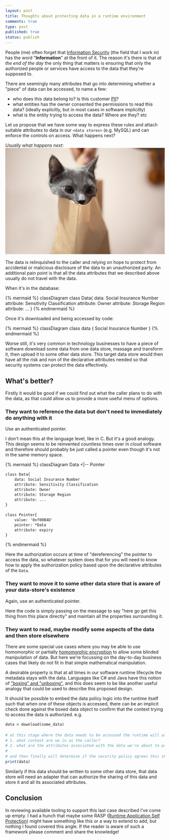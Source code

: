 ```yaml
---
layout: post
title: Thoughts about protecting data in a runtime environment 
comments: true
type: post
published: true
status: publish
---
```


People (me) often forget that <u>Information Security</u> (the field that I work in) has the word "**Information**" at the front of it. The reason it's there is that _at the end of the day_ the only thing that matters is ensuring that only the authorized people or services have access to the data that they're supposed to.

There are seemingly many attributes that go into determining whether a "piece" of data can be accessed, to name a few:

- who does this data belong to? Is this customer [PII](https://en.wikipedia.org/wiki/Personal_data)?
- what entities has the owner consented the permissions to read this data? (ideally explicitly, but in most cases in software implicitly)
- what is the entity trying to access the data? Where are they? etc

Let us propose that we have some way to express these rules and attach suitable attributes to data in our `<data stores>` (e.g. MySQL) and can enforce the controls on access.
What happens next?

_Usually what happens next:_ 
!["cat out of the bag"](/assets/cat_bag_1.jpg)

The data is relinquished to the caller and relying on hope to protect from accidental or malicious disclosure of the data to an unauthorized party.
An additional pain point is that all the data attributes that we described above usually do not travel with the data.

When it's in the database:
 
{% mermaid %}
classDiagram
	class Data{
		data: Social Insurance Number
		attribute: Sensitivity Classification
		attribute: Owner
		attribute: Storage Region
		attribute: ...
	}
{% endmermaid %}

Once it's downloaded and being accessed by code:

{% mermaid %}
classDiagram
	class data {
		Social Insurance Number
	}
{% endmermaid %}

Worse still, it's very common in technology businesses to have a piece of software download some data from one data store, massage and transform it, then upload it to some other data store.
This target data store would then have all the risk and non of the declarative attributes needed so that security systems can protect the data effectively.

## What's better?

Firstly it would be good if we could find out what the caller plans to do with the data, as that could allow us to provide a more useful menu of options.

### They want to reference the data but don't need to immediately do anything with it

Use an authenticated pointer. 

I don't mean this at the language level, like in C. But it's a good analogy.
This design seems to be reinvented countless times over in cloud software and therefore should probably be just called a pointer even though it's not in the same memory space.

{% mermaid %}
classDiagram
	Data <|-- Pointer

	class Data{
		data: Social Insurance Number
		attribute: Sensitivity Classification
		attribute: Owner
		attribute: Storage Region
		attribute: ...
	}

	class Pointer{
		value: '0xf00B4D'
		pointer: *Data
		attribute: expiry
	}
{% endmermaid %}

Here the authorization occurs at time of "dereferencing" the pointer to access the data, so whatever system does that for you will need to know how to apply the authorization policy based upon the declarative attributes of the `Data`.

### They want to move it to some other data store that is aware of your data-store's existence

Again, use an authenticated pointer.

Here the code is simply passing on the message to say "here go get this thing from this place directly" and maintain all the properties surrounding it.

### They want to read, maybe modify some aspects of the data and then store elsewhere

There are some special use cases where you may be able to use homomorphic or partially [homomorphic encryption](https://en.wikipedia.org/wiki/Homomorphic_encryption) to allow some blinded manipulation of data. 
But here we're focussing on the day-to-day business cases that likely do not fit in that simple mathematical manipulation.

A desirable property is that at all times in our software runtime lifecycle the metadata stays with the data. 
Languages like C# and Java have this notion of ["boxing" and "unboxing"](https://docs.microsoft.com/en-us/dotnet/csharp/programming-guide/types/boxing-and-unboxing), and this does seem to be like another useful analogy that could be used to describe this proposed design.

It should be possible to embed the data policy logic into the runtime itself such that when one of these objects is accessed, there can be an implicit check done against the boxed data object to confirm that the context trying to access the data is authorized. e.g.

```ruby
data = download(some_data)

# at this stage where the data needs to be accessed the runtime will ask
# 1. what context are we in as the caller?
# 2. what are the attributes associated with the data we're about to print?
#
# and then finally will determine if the security policy agrees this should proceeed 
print(data)
```
    
Similarly if this data should be written to some other data store, that data store will need an adapter that can authorize the sharing of this data and store it and all its associated attributes.

## Conclusion 

In reviewing available tooling to support this last case described I've come up empty.
I had a hunch that maybe some RASP ([Runtime Application Self Protection](https://en.wikipedia.org/wiki/Runtime_application_self-protection)) might have something like this or a way to extend to add, but nothing I found covered this angle.
If the reader is aware of such a framework please comment and share the knowledge! 

